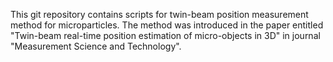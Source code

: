 This git repository contains scripts for twin-beam position measurement method for microparticles. The method was introduced in the paper entitled "Twin-beam real-time position estimation of micro-objects in 3D" in journal "Measurement Science and Technology".
